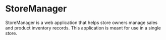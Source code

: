 # StoreManager
StoreManager is a web application that helps store owners manage sales and product inventory records. This application is meant for use in a single store.
